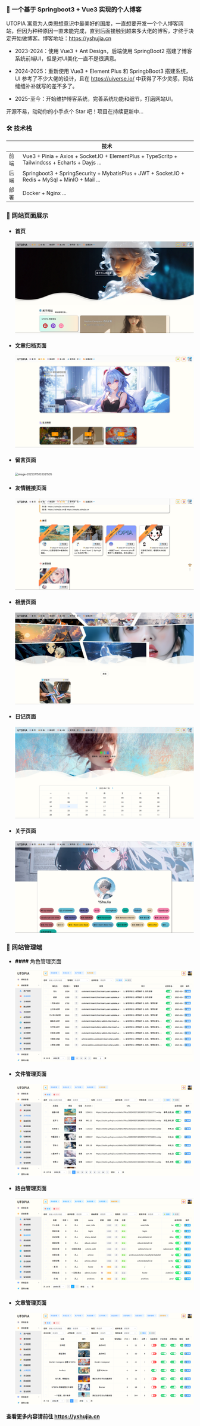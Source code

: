 ###  🌈 一个基于 Springboot3 + Vue3 实现的个人博客

UTOPIA 寓意为人类思想意识中最美好的国度，一直想要开发一个个人博客网站，但因为种种原因一直未能完成，直到后面接触到越来多大佬的博客，才终于决定开始做博客。博客地址：https://yshujia.cn

- 2023-2024：使用 Vue3 + Ant Design，后端使用 SpringBoot2 搭建了博客系统前端UI，但是对UI美化一直不是很满意。

- 2024-2025：重新使用 Vue3 + Element Plus 和 SpringbBoot3 搭建系统，UI 参考了不少大佬的设计，且在 https://uiverse.io/ 中获得了不少灵感，网站缝缝补补就写的差不多了。
- 2025-至今：开始维护博客系统，完善系统功能和细节，打磨网站UI。

开源不易，动动你的小手点个 Star 吧！项目在持续更新中...

### 🛠️ 技术栈

|      | 技术                                                         |
| ---- | ------------------------------------------------------------ |
| 前端 | Vue3 + Pinia + Axios + Socket.IO + ElementPlus + TypeScritp + Tailwindcss + Echarts + Dayjs ... |
| 后端 | Springboot3 + SpringSecurity + MybatisPlus + JWT + Socket.IO + Redis + MySql + MinIO + Mail ... |
| 部署 | Docker + Nginx ...                                           |

### 💫 网站页面展示

- #### 首页

	<img src="./utopia-static/readme/image-20250715132648396.png" alt="image-20250715132648396" style="zoom: 50%;" />

	

- #### 文章归档页面

	<img src="./utopia-static/readme/image-20250715132830268.png" alt="image-20250715132830268" style="zoom: 50%;" />

	

- #### 留言页面

	<img src="./utopia-static/readme/image-20250715133021505.png" alt="image-20250715133021505" style="zoom: 50%;" />

	

- #### 友情链接页面

	<img src="./utopia-static/readme/image-20250715133129243.png" alt="image-20250715133129243" style="zoom: 50%;" />

	

- #### 相册页面

	<img src="./utopia-static/readme/image-20250715133208560.png" alt="image-20250715133208560" style="zoom: 50%;" />

	

- #### 日记页面

	<img src="./utopia-static/readme/image-20250715133233727.png" alt="image-20250715133233727" style="zoom: 50%;" />

	

- #### 关于页面

	<img src="./utopia-static/readme/image-20250715133312493.png" alt="image-20250715133312493" style="zoom:50%;" />

	

### 💫 网站管理端

- **####** 角色管理页面

	<img src="./utopia-static/readme/image-20250831115733428.png" alt="image-20250831115733428" style="zoom:50%;" />

	

- #### 文件管理页面

	<img src="./utopia-static/readme/image-20250831120312315.png" alt="image-20250831120312315" style="zoom:50%;" />

	

- #### 路由管理页面

	<img src="./utopia-static/readme/image-20250831120458374.png" alt="image-20250831120458374" style="zoom:50%;" />

	

- #### 文章管理页面

	<img src="./utopia-static/readme/image-20250831121049316.png" alt="image-20250831121049316" style="zoom:50%;" />

	

#### 查看更多内容请前往 https://yshujia.cn
